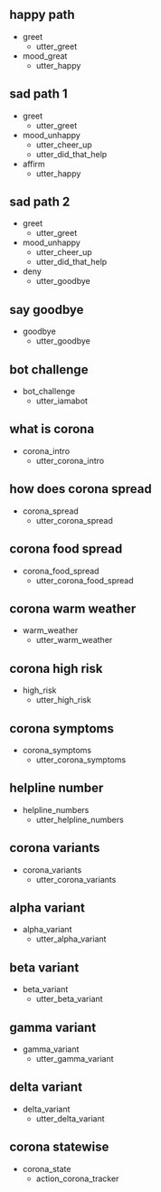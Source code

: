 ## happy path
* greet
  - utter_greet
* mood_great
  - utter_happy

## sad path 1
* greet
  - utter_greet
* mood_unhappy
  - utter_cheer_up
  - utter_did_that_help
* affirm
  - utter_happy

## sad path 2
* greet
  - utter_greet
* mood_unhappy
  - utter_cheer_up
  - utter_did_that_help
* deny
  - utter_goodbye

## say goodbye
* goodbye
  - utter_goodbye

## bot challenge
* bot_challenge
  - utter_iamabot


## what is corona
* corona_intro
  - utter_corona_intro

## how does corona spread
* corona_spread
  - utter_corona_spread
## corona food spread
* corona_food_spread
  - utter_corona_food_spread

## corona warm weather
* warm_weather
  - utter_warm_weather
## corona high risk
* high_risk
   - utter_high_risk



## corona symptoms
* corona_symptoms
  - utter_corona_symptoms

## helpline number
* helpline_numbers
  - utter_helpline_numbers


## corona variants
* corona_variants
  - utter_corona_variants

## alpha variant
* alpha_variant
  - utter_alpha_variant

## beta variant
* beta_variant
  - utter_beta_variant

## gamma variant
* gamma_variant
  - utter_gamma_variant

## delta variant
* delta_variant
  - utter_delta_variant

## corona statewise
* corona_state
  - action_corona_tracker





